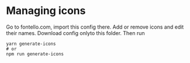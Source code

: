 # Managing icons

Go to fontello.com, import this config there. Add or remove icons and edit their names. Download config onlyto this folder. Then run

```shell
yarn generate-icons
# or
npm run generate-icons
```
